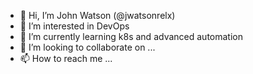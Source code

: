 - 👋 Hi, I’m John Watson (@jwatsonrelx)
- 👀 I’m interested in DevOps
- 🌱 I’m currently learning k8s and advanced automation
- 💞️ I’m looking to collaborate on ...
- 📫 How to reach me ...

<!---
jwatsonrelx/jwatsonrelx is a ✨ special ✨ repository because its `README.md` (this file) appears on your GitHub profile.
You can click the Preview link to take a look at your changes.
--->
